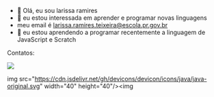 - 👋 Olá, eu sou larissa ramires
- 👀 eu estou interessada em aprender e programar novas linguagens 
- meu email é larissa.ramires.teixeira@escola.pr.gov.br
- 🌱 eu estou aprendendo a programar recentemente a linguagem de JavaScript e Scratch

<!---
larissaleticia2/larissaleticia2 is a ✨ special ✨ repository because its `README.md` (this file) appears on your GitHub profile.
You can click the Preview link to take a look at your changes.
--->
Contatos:

<a href="https://instagram.com/_larissaramires_" target="_blank"><img src="https://img.shields.io/badge/-Instagram-%23E4405F?style=for-the-badge&logo=instagram&logoColor=white" target="_blank"></a>

img src="https://cdn.jsdelivr.net/gh/devicons/devicon/icons/java/java-original.svg" width="40" height="40"/><img
